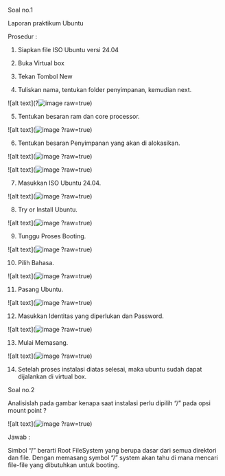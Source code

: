 Soal no.1

Laporan praktikum Ubuntu

Prosedur :

1. Siapkan file ISO Ubuntu versi 24.04

2. Buka Virtual box

3. Tekan Tombol New

4. Tuliskan nama, tentukan folder penyimpanan, kemudian next.

![alt text](?![image](https://github.com/user-attachments/assets/49a8861b-732e-46ac-9980-60c9738cd5b6)
raw=true)

5. Tentukan besaran ram dan core processor.

![alt text](![image](https://github.com/user-attachments/assets/7c9e2464-1b39-48fc-8df4-50f9027e215b)
?raw=true)

6. Tentukan besaran Penyimpanan yang akan di alokasikan.

![alt text](![image](https://github.com/user-attachments/assets/95b0afab-e241-442e-8a08-1f8cf563df70)
?raw=true)

![alt text](![image](https://github.com/user-attachments/assets/7935f363-db6b-4362-9bc0-a0de99277b67)
?raw=true)

7. Masukkan ISO Ubuntu 24.04.

![alt text](![image](https://github.com/user-attachments/assets/f599b04a-cf22-4174-8ff5-f6edb72de7ac)
?raw=true)

8. Try or Install Ubuntu.

![alt text](![image](https://github.com/user-attachments/assets/0a565ce1-df8a-4f02-b649-43b9d75ab389)
?raw=true)

9. Tunggu Proses Booting.

![alt text](![image](https://github.com/user-attachments/assets/f2a20452-599f-4537-a287-dec9ead10f42)
?raw=true)

10. Pilih Bahasa.

![alt text](![image](https://github.com/user-attachments/assets/9700e68b-7b05-479a-ae64-4bcc430192f7)
?raw=true)

11. Pasang Ubuntu.

![alt text](![image](https://github.com/user-attachments/assets/43636a90-9bd6-41fc-b3a4-144047688ee2)
?raw=true)

12. Masukkan Identitas yang diperlukan dan Password.

![alt text](![image](https://github.com/user-attachments/assets/fd80877f-166a-46dd-a9d3-78e9c266bfbf)
?raw=true)

13. Mulai Memasang.

![alt text](![image](https://github.com/user-attachments/assets/870e3d15-8699-4bda-b9fd-1ec2280ca86c)
?raw=true) 

14. Setelah proses instalasi diatas selesai, maka ubuntu sudah dapat dijalankan di virtual box.






Soal no.2

Analisislah pada gambar kenapa saat instalasi perlu dipilih “/” pada opsi mount point ?

![alt text](![image](https://github.com/user-attachments/assets/403ba503-53b0-4066-88bc-007bf81760f1)
?raw=true)

Jawab : 

Simbol “/” berarti Root FileSystem yang berupa dasar dari semua direktori dan file. Dengan memasang symbol “/” system akan tahu di mana mencari file-file yang dibutuhkan untuk booting.
